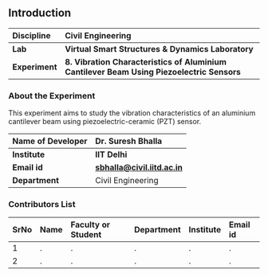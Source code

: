 ## Introduction


<b>Discipline | <b>Civil Engineering
:--|:--|
<b> Lab | <b> Virtual Smart Structures & Dynamics Laboratory
<b> Experiment|     <b> 8. Vibration Characteristics of Aluminium Cantilever Beam Using Piezoelectric Sensors 

### About the Experiment 

This experiment aims to study the vibration characteristics of an aluminium cantilever beam using piezoelectric-ceramic (PZT) sensor.

<b>Name of Developer | <b> Dr. Suresh Bhalla 
:--|:--|
<b> Institute | <b>  IIT Delhi
<b> Email id|     <b>  sbhalla@civil.iitd.ac.in 
<b> Department |  Civil Engineering

### Contributors List

SrNo | Name | Faculty or Student | Department| Institute | Email id
:--|:--|:--|:--|:--|:--|
1 | . | . | . | . | .
2 | . | . | . | . | .
